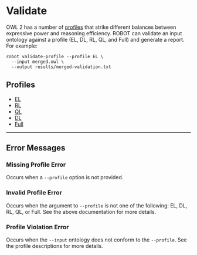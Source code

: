 # Validate

OWL 2 has a number of <a href="https://www.w3.org/TR/owl2-profiles/" target="_blank">profiles</a> that strike different balances between expressive power and reasoning efficiency. ROBOT can validate an input ontology against a profile (EL, DL, RL, QL, and Full) and generate a report. For example:

    robot validate-profile --profile EL \
      --input merged.owl \
      --output results/merged-validation.txt

## Profiles

* <a href="https://www.w3.org/2007/OWL/wiki/Primer#OWL_2_EL" target="_blank">EL</a>
* <a href="https://www.w3.org/2007/OWL/wiki/Primer#OWL_2_RL" target="_blank">RL</a>
* <a href="https://www.w3.org/2007/OWL/wiki/Primer#OWL_2_QL">QL</a>
* <a href="https://www.w3.org/2007/OWL/wiki/Primer#OWL_2_DL_and_OWL_2_Full" target="_blank">DL</a>
* <a href="https://www.w3.org/2007/OWL/wiki/Primer#OWL_2_DL_and_OWL_2_Full" target="_blank">Full</a>

---

## Error Messages

### Missing Profile Error

Occurs when a `--profile` option is not provided.

### Invalid Profile Error

Occurs when the argument to `--profile` is not one of the following: EL, DL, RL, QL, or Full. See the above documentation for more details.

### Profile Violation Error

Occurs when the `--input` ontology does not conform to the `--profile`. See the profile descriptions for more details.
